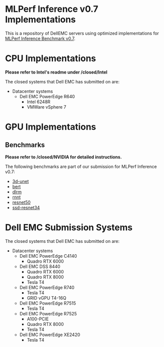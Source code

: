 # MLPerf Inference v0.7 Implementations
This is a repository of DellEMC servers using optimized implementations for [MLPerf Inference Benchmark v0.7](https://www.mlperf.org/inference-overview/).

# CPU Implementations
**Please refer to Intel's readme under /closed/Intel**

The closed systems that Dell EMC has submitted on are:
- Datacenter systems
  - Dell EMC PowerEdge R640
    - Intel 6248R
    - VMWare vSphere 7

# GPU Implementations
## Benchmarks
**Please refer to /closed/NVIDIA for detailed instructions.** 
  
The following benchmarks are part of our submission for MLPerf Inference v0.7:
- [3d-unet](/closed/NVIDIA/code/3d-unet/tensorrt/README.md)
- [bert](/closed/NVIDIA/code/bert/tensorrt/README.md)
- [dlrm](/closed/NVIDIA/code/dlrm/tensorrt/README.md)
- [rnnt](/closed/NVIDIA/code/rnnt/tensorrt/README.md)
- [resnet50](/closed/NVIDIA/code/resnet50/tensorrt/README.md)
- [ssd-resnet34](/closed/NVIDIA/code/ssd-resnet34/tensorrt/README.md)

# Dell EMC Submission Systems

The closed systems that Dell EMC has submitted on are:
- Datacenter systems
  - Dell EMC PowerEdge C4140
    - Quadro RTX 6000
  - Dell EMC DSS 8440
    - Quadro RTX 6000
    - Quadro RTX 8000
    - Tesla T4
  - Dell EMC PowerEdge R740 
    - Tesla T4
    - GRID vGPU T4-16Q
  - Dell EMC PowerEdge R7515
    - Tesla T4
  - Dell EMC PowerEdge R7525
    - A100-PCIE
    - Quadro RTX 8000
    - Tesla T4
  - Dell EMC PowerEdge XE2420
    - Tesla T4
    

